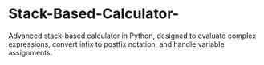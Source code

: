 # Stack-Based-Calculator-
Advanced stack-based calculator in Python, designed to evaluate complex expressions, convert infix to postfix notation, and handle variable assignments. 
